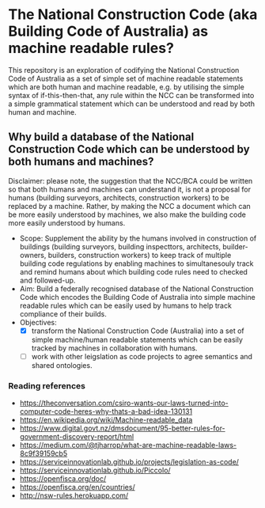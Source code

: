 # The National Construction Code (aka Building Code of Australia) as machine readable rules?

This repository is an exploration of codifying the National Construction Code of Australia as a set of simple set of machine readable statements which are both human and machine readable, e.g. by utilising the simple syntax of if-this-then-that, any rule within the NCC can be transformed into a simple grammatical statement which can be understood and read by both human and machine.

## Why build a database of the National Construction Code which can be understood by both humans and machines?

Disclaimer: please note, the suggestion that the NCC/BCA could be written so that both humans and machines can understand it, is not a proposal for humans (building surveyors, architects, construction workers) to be replaced by a machine.  Rather, by making the NCC a document which can be more easily understood by machines, we also make the building code more easily understood by humans.

  * Scope:  Supplement the ability by the humans involved in construction of buildings (building surveyors, building inspecttors, architects, builder-owners, builders, construction workers) to keep track of multiple building code regulations by enabling machines to simultanesouly track and remind humans about which building code rules need to checked and followed-up.
  * Aim: Build a federally recognised database of the National Construction Code which encodes the Building Code of Australia into simple machine readable rules which can be easily used by humans to help track compliance of their builds.
  * Objectives:
    - [x] transform the National Construction Code (Australia) into a set of simple machine/human readable statements which can be easily tracked by machines in collaboration with humans.
    - [ ] work with other leigslation as code projects to agree semantics and shared ontologies.

### Reading references
  * https://theconversation.com/csiro-wants-our-laws-turned-into-computer-code-heres-why-thats-a-bad-idea-130131
  * https://en.wikipedia.org/wiki/Machine-readable_data
  * https://www.digital.govt.nz/dmsdocument/95-better-rules-for-government-discovery-report/html
  * https://medium.com/@tjharrop/what-are-machine-readable-laws-8c9f39159cb5
  * https://serviceinnovationlab.github.io/projects/legislation-as-code/
  * https://serviceinnovationlab.github.io/Piccolo/
  * https://openfisca.org/doc/
  * https://openfisca.org/en/countries/
  * http://nsw-rules.herokuapp.com/

